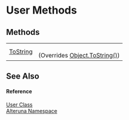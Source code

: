 # User Methods




## Methods
<table>
<tr>
<td><a href="M_Alteruna_User_ToString">ToString</a></td>
<td><br />(Overrides <a href="https://learn.microsoft.com/dotnet/api/system.object.tostring#system-object-tostring" target="_blank" rel="noopener noreferrer">Object.ToString()</a>)</td></tr>
</table>

## See Also


#### Reference
<a href="T_Alteruna_User">User Class</a>  
<a href="N_Alteruna">Alteruna Namespace</a>  
